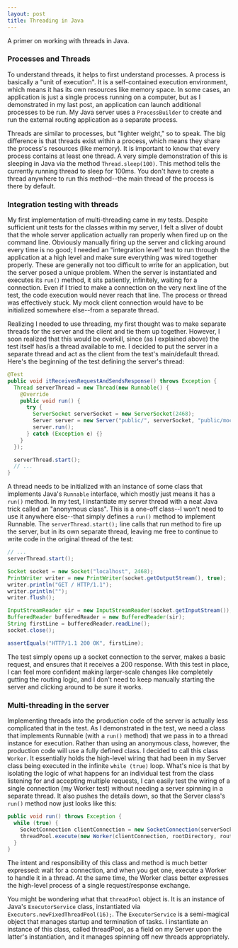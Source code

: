 ```yaml
---
layout: post
title: Threading in Java
---
```


A primer on working with threads in Java.

### Processes and Threads

To understand threads, it helps to first understand processes. A process is basically a "unit of execution". It is a self-contained execution environment, which means it has its own resources like memory space. In some cases, an application is just a single process running on a computer, but as I demonstrated in my last post, an application can launch additional processes to be run. My Java server uses a `ProcessBuilder` to create and run the external routing application as a separate process.

Threads are similar to processes, but "lighter weight," so to speak. The big difference is that threads exist within a process, which means they share the process's resources (like memory). It is important to know that every process contains at least one thread. A very simple demonstration of this is sleeping in Java via the method `Thread.sleep(100)`. This method tells the currently running thread to sleep for 100ms. You don't have to create a thread anywhere to run this method--the main thread of the process is there by default.

### Integration testing with threads

My first implementation of multi-threading came in my tests. Despite sufficient unit tests for the classes within my server, I felt a sliver of doubt that the whole server application actually ran properly when fired up on the command line. Obviously manually firing up the server and clicking around every time is no good; I needed an "integration level" test to run through the application at a high level and make sure everything was wired together properly. These are generally not too difficult to write for an application, but the server posed a unique problem. When the server is instantiated and executes its `run()` method, it sits patiently, infinitely, waiting for a connection. Even if I tried to make a connection on the very next line of the test, the code execution would never reach that line. The process or thread was effectively stuck. My mock client connection would have to be initialized somewhere else--from a separate thread.

Realizing I needed to use threading, my first thought was to make separate threads for the server and the client and tie them up together. However, I soon realized that this would be overkill, since (as I explained above) the test itself has/is a thread available to me. I decided to put the server in a separate thread and act as the client from the test's main/default thread. Here's the beginning of the test defining the server's thread:

```java
@Test
public void itReceivesRequestAndSendsResponse() throws Exception {
  Thread serverThread = new Thread(new Runnable() {
    @Override
    public void run() {
      try {
        ServerSocket serverSocket = new ServerSocket(2468);
        Server server = new Server("public/", serverSocket, "public/mock.jar");
        server.run();
      } catch (Exception e) {}
    }
  });

  serverThread.start();
  // ...
}
```

A thread needs to be initialized with an instance of some class that implements Java's `Runnable` interface, which mostly just means it has a `run()` method. In my test, I instantiate my server thread with a neat Java trick called an "anonymous class". This is a one-off class--I won't need to use it anywhere else--that simply defines a `run()` method to implement Runnable. The `serverThread.start();` line calls that run method to fire up the server, but in its own separate thread, leaving me free to continue to write code in the original thread of the test:

```java
// ...
serverThread.start();

Socket socket = new Socket("localhost", 2468);
PrintWriter writer = new PrintWriter(socket.getOutputStream(), true);
writer.println("GET / HTTP/1.1");
writer.println("");
writer.flush();

InputStreamReader sir = new InputStreamReader(socket.getInputStream());
BufferedReader bufferedReader = new BufferedReader(sir);
String firstLine = bufferedReader.readLine();
socket.close();

assertEquals("HTTP/1.1 200 OK", firstLine);
```

The test simply opens up a socket connection to the server, makes a basic request, and ensures that it receives a 200 response. With this test in place, I can feel more confident making larger-scale changes like completely gutting the routing logic, and I don't need to keep manually starting the server and clicking around to be sure it works.

### Multi-threading in the server

Implementing threads into the production code of the server is actually less complicated that in the test. As I demonstrated in the test, we need a class that implements Runnable (with a `run()` method) that we pass in to a thread instance for execution. Rather than using an anonymous class, however, the production code will use a fully defined class. I decided to call this class `Worker`. It essentially holds the high-level wiring that had been in my Server class being executed in the infinite `while (true)` loop. What's nice is that by isolating the logic of what happens for an individual test from the class listening for and accepting multiple requests, I can easily test the wiring of a single connection (my Worker test) without needing a server spinning in a separate thread. It also pushes the details down, so that the Server class's `run()` method now just looks like this:

```java
public void run() throws Exception {
  while (true) {
    SocketConnection clientConnection = new SocketConnection(serverSocket);
    threadPool.execute(new Worker(clientConnection, rootDirectory, routingApplication));
  }
}
```

The intent and responsibility of this class and method is much better expressed: wait for a connection, and when you get one, execute a Worker to handle it in a thread. At the same time, the Worker class better expresses the high-level process of a single request/response exchange.

You might be wondering what that `threadPool` object is. It is an instance of Java's `ExecutorService` class, instantiated via `Executors.newFixedThreadPool(16);`. The `ExecutorService` is a semi-magical object that manages startup and termination of tasks. I instantiate an instance of this class, called threadPool, as a field on my Server upon the latter's instantiation, and it manages spinning off new threads appropriately.
